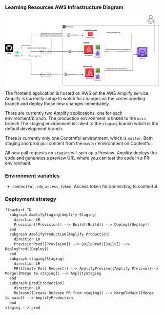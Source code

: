 ### Learning Resources AWS Infrastructure Diagram
![AWS infrastructure diagram.  Full text description follows.](docs/architecture-aws-lr.png)

The frontend application is hosted on AWS on the AWS Amplify service. Amplify is currently setup to watch for changes on the corresponding branch and deploy those new changes immediately.

There are currently two Amplify applications, one for each environment/branch.
The production environment is linked to the `main` branch
The staging environment is linked to the `staging` branch which is the default development branch.

There is currently only one Contentful environment, which is `master`. Both staging and prod pull content from the `master` environment on Contentful.

All new pull requests on `staging` will spin up a Preview; Amplify deploys the code and generates a preview URL where you can test the code in a PR environment.

### Environment variables
- `contentful_cda_access_token`: Access token for connecting to contenful

### Deployment strategy
```mermaid
flowchart TD
  subgraph AmplifyStaging[Amplify Staging]
    direction LR
    Provision([Provision]) --> Build([Build]) --> Deploy([Deploy])
  end
  subgraph AmplifyProduction[Amplify Production]
    direction LR
    ProvisionProd([Provision]) --> BuildProd([Build]) --> DeployProd([Deploy])
  end
  subgraph staging[Staging]
    direction LR
    PR([Create Pull Request]) --> AmplifyPreview{{Amplify Preview}}--> Merge([Merge to staging]) --> AmplifyStaging
  end
  subgraph prod[Production]
    direction LR
    Release([Create Release PR from staging]) --> MergeToMain([Merge to main]) --> AmplifyProduction
  end
staging --> prod
```
